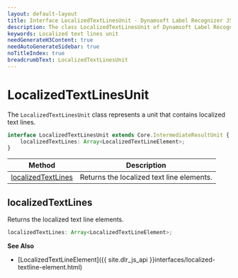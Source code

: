 ```yaml
---
layout: default-layout
title: Interface LocalizedTextLinesUnit - Dynamsoft Label Recognizer JS Edition API Reference
description: The class LocalizedTextLinesUnit of Dynamsoft Label Recognizer JS edition represents a unit that contains localized text lines.
keywords: Localized text lines unit
needGenerateH3Content: true
needAutoGenerateSidebar: true
noTitleIndex: true
breadcrumbText: LocalizedTextLinesUnit
---
```


# LocalizedTextLinesUnit

The `LocalizedTextLinesUnit` class represents a unit that contains localized text lines.

```typescript
interface LocalizedTextLinesUnit extends Core.IntermediateResultUnit {
    localizedTextLines: Array<LocalizedTextLineElement>;
}
```

| Method                                    | Description                               |
| ----------------------------------------- | ----------------------------------------- |
| [localizedTextLines](#localizedtextlines) | Returns the localized text line elements. |

## localizedTextLines

Returns the localized text line elements.

```typescript
localizedTextLines: Array<LocalizedTextLineElement>;
```

**See Also**

* [LocalizedTextLineElement]({{ site.dlr_js_api }}interfaces/localized-textline-element.html)
